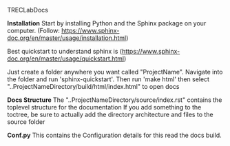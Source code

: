 TRECLabDocs

**Installation**
Start by installing Python and the Sphinx package on your computer. (Follow: https://www.sphinx-doc.org/en/master/usage/installation.html)

Best quickstart to understand sphinx is (https://www.sphinx-doc.org/en/master/usage/quickstart.html)

Just create a folder anywhere you want called "ProjectName". Navigate into the folder and run 'sphinx-quickstart'.
Then run 'make html'
then select "..ProjectNameDirectory/build/html/index.html" to open docs


**Docs Structure**
The "..ProjectNameDirectory/source/index.rst" contains the toplevel structure for the documentation
If you add something to the toctree, be sure to actually add the directory architecture and files to the source folder


**Conf.py**
This contains the Configuration details for this read the docs build.